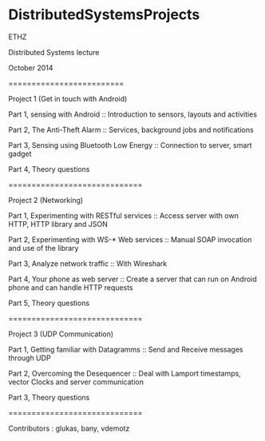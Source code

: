 DistributedSystemsProjects
==========================

ETHZ

Distributed Systems lecture

October 2014

=========================

Project 1 (Get in touch with Android)

  Part 1, sensing with Android :: 
    Introduction to sensors, layouts and activities
    
  Part 2, The Anti-Theft Alarm :: 
    Services, background jobs and notifications
    
  Part 3, Sensing using Bluetooth Low Energy ::
    Connection to server, smart gadget
    
  Part 4, Theory questions
    
=============================

Project 2 (Networking)

  Part 1, Experimenting with RESTful services :: 
    Access server with own HTTP, HTTP library and JSON
    
  Part 2, Experimenting with WS-* Web services :: 
    Manual SOAP invocation and use of the library
    
  Part 3, Analyze network traffic ::
    With Wireshark
    
  Part 4, Your phone as web server ::
    Create a server that can run on Android phone and can handle HTTP requests
    
  Part 5, Theory questions
  
=============================

Project 3 (UDP Communication)

  Part 1, Getting familiar with Datagramms :: 
    Send and Receive messages through UDP
    
  Part 2, Overcoming the Desequencer ::
    Deal with Lamport timestamps, vector Clocks and server communication
    
  Part 3, Theory questions


=============================
    
Contributors : glukas, bany, vdemotz
    

